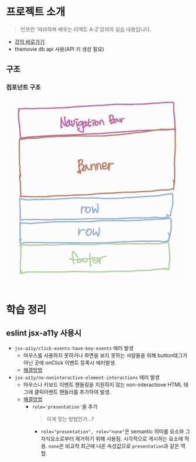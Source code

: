 # 프로젝트 소개

> 인프런 '따라하며 배우는 리액트 A-Z'강의의 실습 내용입니다.

- [강의 바로가기](https://www.inflearn.com/course/%EB%94%B0%EB%9D%BC%ED%95%98%EB%8A%94-%EB%A6%AC%EC%95%A1%ED%8A%B8/dashboard)
- themovie db api 사용(API 키 생성 필요)

## 구조

### 컴포넌트 구조

<img src="./img/컴포넌트구조.jpg" alt="component-structure" style="width:500px;"/>

# 학습 정리

## eslint jsx-a11y 사용시

- `jsx-a11y/click-events-have-key-events` 에러 발생
  - 마우스를 사용하지 못하거나 화면을 보지 못하는 사람들을 위해 button태그가 아닌 곳에 onClick 이벤트 등록시 에러발생.
  - [해결방법](https://github.com/jsx-eslint/eslint-plugin-jsx-a11y/blob/0d5321a5457c5f0da0ca216053cc5b4f571b53ae/docs/rules/click-events-have-key-events.md)
- `jsx-a11y/no-noninteractive-element-interactions` 에러 발생
  - 마우스나 키보드 이벤트 핸들링을 지원하지 않는 non-interactiove HTML 태그에 클릭이벤트 핸들러를 추가하여 발생.
  - [해결방법](https://github.com/jsx-eslint/eslint-plugin-jsx-a11y/blob/0d5321a5457c5f0da0ca216053cc5b4f571b53ae/docs/rules/no-noninteractive-element-interactions.md)
    - `role='presentation'`을 추가
      > 이게 맞는 방법인가...?
      - `role="presentation", role="none"`은 semantic 의미를 요소와 그 자식요소로부터 제거하기 위해 사용됨. 시각적으로
        게시하는 요소에 적용. `none`은 비교적 최근에 나온 속성값으로 `presentation`과 같은 역할.

